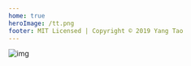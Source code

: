 ```yaml
---
home: true
heroImage: /tt.png
footer: MIT Licensed | Copyright © 2019 Yang Tao
---
```


![img](/vuepress-blog/about-bg.jpg)
